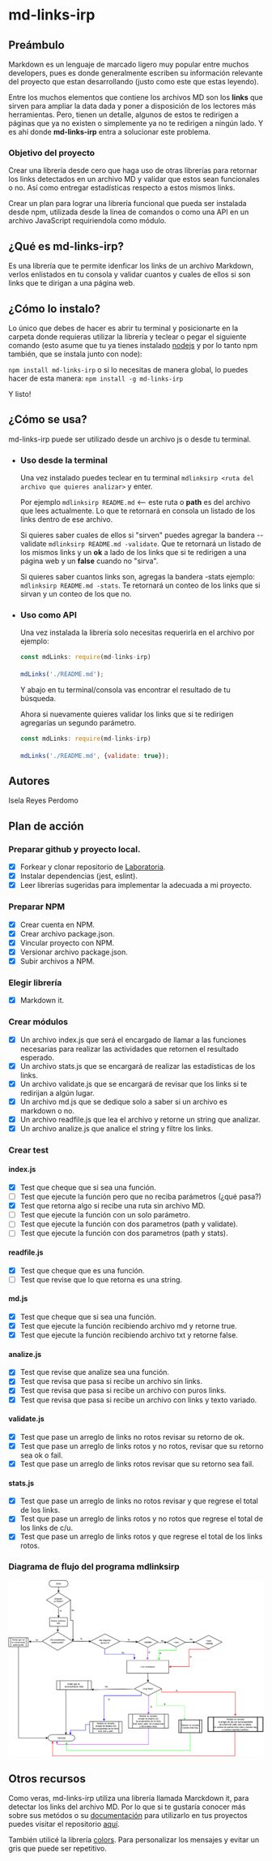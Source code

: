 # md-links-irp

## Preámbulo

Markdown es un lenguaje de marcado ligero muy popular entre muchos developers, pues es donde generalmente escriben su información relevante del proyecto que estan desarrollando (justo como este que estas leyendo). 

Entre los muchos elementos que contiene los archivos MD son los **links** que sirven para ampliar la data dada y poner a disposición de los lectores más herramientas. Pero, tienen un detalle, algunos de estos te redirigen a páginas que ya no existen o simplemente ya no te redirigen a ningún lado. Y es ahí donde **md-links-irp** entra a solucionar este problema. 

### Objetivo del proyecto

Crear una librería desde cero que haga uso de otras librerías para retornar los links detectados en un archivo MD y validar que estos sean funcionales o no. Así como entregar estadísticas respecto a estos mismos links.

Crear un plan para lograr una librería funcional que pueda ser instalada desde npm, utilizada desde la línea de comandos o como una API en un archivo JavaScript requiriendola como módulo.

## ¿Qué es md-links-irp?

Es una librería que te permite idenficar los links de un archivo Markdown, verlos enlistados en tu consola y validar cuantos y cuales de ellos si son links que te dirigan a una página web.

## ¿Cómo lo instalo?

Lo único que debes de hacer es abrir tu terminal y posicionarte en la carpeta donde requieras utilizar la librería y teclear o pegar el siguiente comando (esto asume que tu ya tienes instalado [nodejs](https://nodejs.org/en/) y por lo tanto npm también, que se instala junto con node): 

`npm install md-links-irp`
o si lo necesitas de manera global, lo puedes hacer de esta manera:
`npm install -g md-links-irp`

Y listo! 

## ¿Cómo se usa?
md-links-irp puede ser utilizado desde un archivo js o desde tu terminal.
- ### Uso desde la terminal
    Una vez instalado puedes teclear en tu terminal `mdlinksirp <ruta del archivo que quieres analizar>` y enter.
    
    Por ejemplo `mdlinksirp README.md` <-- este ruta o **path** es del archivo que lees actualmente.
    Lo que te retornará en consola un listado de los links dentro de ese archivo.

    Si quieres saber cuales de ellos si "sirven" puedes agregar la bandera --validate
    `mdlinksirp README.md -validate`. Que te retornará un listado de los mismos links y un **ok** a lado de los links que si te redirigen a una página web y un **false** cuando no "sirva".

    Si quieres saber cuantos links son, agregas la bandera -stats ejemplo: `mdlinksirp README.md -stats`. Te retornará un conteo de los links que si sirvan y un conteo de los que no.

- ### Uso como API
    Una vez instalada la librería solo necesitas requerirla 
    en el archivo por ejemplo: 

    ```js
    const mdLinks: require(md-links-irp)

    mdLinks('./README.md');
    ```

    Y abajo en tu terminal/consola vas encontrar el resultado de tu búsqueda.

    Ahora si nuevamente quieres validar los links que si te redirigen agregarías un segundo parámetro.
    ```js
    const mdLinks: require(md-links-irp)

    mdLinks('./README.md', {validate: true});
    ```

## Autores

Isela Reyes Perdomo

## Plan de acción

### Preparar github y proyecto local.

- [x] Forkear y clonar repositorio de [Laboratoria](https://github.com/Laboratoria/MEX008-FE-md-link).
- [x] Instalar dependencias (jest, eslint).
- [x] Leer librerías sugeridas para implementar la adecuada a mi proyecto.

### Preparar NPM 

- [x] Crear cuenta en NPM.
- [x] Crear archivo package.json.
- [x] Vincular proyecto con NPM.
- [x] Versionar archivo package.json.
- [x] Subir archivos a NPM.

### Elegir librería
- [x] Markdown it.

### Crear módulos
- [x] Un archivo index.js que será el encargado de llamar a las funciones necesarias para realizar las actividades que retornen el resultado esperado.
- [x] Un archivo stats.js que se encargará de realizar las estadísticas de los links.
- [x] Un archivo validate.js que se encargará de revisar que los links si te redirijan a algún lugar.
- [x] Un archivo md.js que se dedique solo a saber si un archivo es markdown o no.
- [x] Un archivo readfile.js que lea el archivo y retorne un string que analizar.
- [x] Un archivo analize.js que analice el string y filtre los links.

### Crear test

#### index.js
- [x] Test que cheque que si sea una función.
- [ ] Test que ejecute la función pero que no reciba parámetros (¿qué pasa?)
- [x] Test que retorna algo si recibe una ruta sin archivo MD.
- [ ] Test que ejecute la función con un solo parámetro.
- [ ] Test que ejecute la función con dos parametros (path y validate).
- [ ] Test que ejecute la función con dos parametros (path y stats).

#### readfile.js
- [x] Test que cheque que es una función.
- [ ] Test que revise que lo que retorna es una string.

#### md.js
- [x] Test que cheque que si sea una función.
- [x] Test que ejecute la función recibiendo archivo md y retorne true.
- [x] Test que ejecute la función recibiendo archivo txt y retorne false.

#### analize.js
- [x] Test que revise que analize sea una función.
- [x] Test que revisa que pasa si recibe un archivo sin links.
- [x] Test que revisa que pasa si recibe un archivo con puros links.
- [x] Test que revisa que pasa si recibe un archivo con links y texto variado.

#### validate.js
- [x] Test que pase un arreglo de links no rotos revisar su retorno de ok.
- [x] Test que pase un arreglo de links rotos y no rotos, revisar que su retorno sea ok o fail.
- [x] Test que pase un arreglo de links rotos revisar que su retorno sea fail.

#### stats.js
- [x] Test que pase un arreglo de links no rotos revisar y que regrese el total de los links.
- [x] Test que pase un arreglo de links rotos y no rotos que regrese el total de los links de c/u.
- [x] Test que pase un arreglo de links rotos y que regrese el total de los links rotos.

### Diagrama de flujo del programa mdlinksirp

![Diagrama de flujo](https://github.com/IselaReyesPerdomo94/MEX008-FE-md-link/blob/master/img/diagrama-de-flujo-mdlinks.png)

## Otros recursos

Como veras, md-links-irp utiliza una librería llamada Marckdown it, para detectar los links del archivo MD.
Por lo que si te gustaría conocer más sobre sus metódos o su [documentación](https://markdown-it.github.io/markdown-it/) para utilizarlo en tus proyectos puedes visitar el repositorio [aquí](https://github.com/markdown-it/markdown-it).

También utilicé la librería [colors](https://www.npmjs.com/package/colors/v/1.3.3). Para personalizar los mensajes y evitar un gris que puede ser repetitivo.